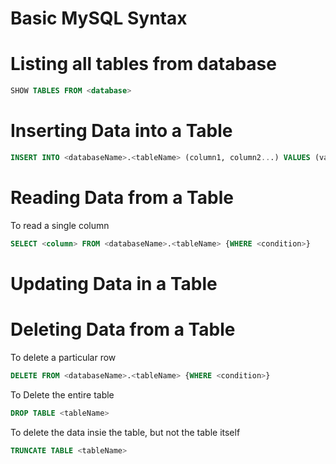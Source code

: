 # Basic MySQL Syntax

# Listing all tables from database
```sql
SHOW TABLES FROM <database>
```

# Inserting Data into a Table
```sql
INSERT INTO <databaseName>.<tableName> (column1, column2...) VALUES (value1, value2...)
```

# Reading Data from a Table
To read a single column
```sql
SELECT <column> FROM <databaseName>.<tableName> {WHERE <condition>}
```

# Updating Data in a Table

# Deleting Data from a Table
To delete a particular row
```sql
DELETE FROM <databaseName>.<tableName> {WHERE <condition>}
```

To Delete the entire table
```sql
DROP TABLE <tableName>
```

To delete the data insie the table, but not the table itself
```sql
TRUNCATE TABLE <tableName>
```
